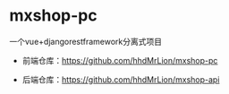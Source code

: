 # mxshop-pc

一个vue+djangorestframework分离式项目

* 前端仓库：https://github.com/hhdMrLion/mxshop-pc

* 后端仓库：https://github.com/hhdMrLion/mxshop-api
